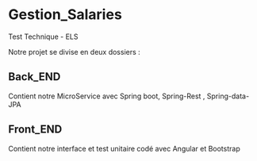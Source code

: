 # Gestion_Salaries
Test Technique - ELS

Notre projet se divise en deux dossiers : 
## Back_END 
Contient notre MicroService avec Spring boot, Spring-Rest , Spring-data-JPA
## Front_END
Contient notre interface et test unitaire codé avec Angular et Bootstrap 
